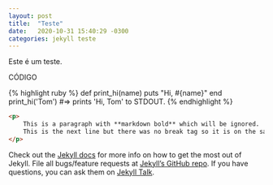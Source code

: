 ```yaml
---
layout: post
title:  "Teste"
date:   2020-10-31 15:40:29 -0300
categories: jekyll teste
---
```

Este é um teste.

CÓDIGO

{% highlight ruby %}
def print_hi(name)
  puts "Hi, #{name}"
end
print_hi('Tom')
#=> prints 'Hi, Tom' to STDOUT.
{% endhighlight %}

```html
<p>
    This is a paragraph with **markdown bold** which will be ignored.
    This is the next line but there was no break tag so it is on the same line.
</p>
```


Check out the [Jekyll docs][jekyll-docs] for more info on how to get the most out of Jekyll. File all bugs/feature requests at [Jekyll’s GitHub repo][jekyll-gh]. If you have questions, you can ask them on [Jekyll Talk][jekyll-talk].

[jekyll-docs]: https://jekyllrb.com/docs/home
[jekyll-gh]:   https://github.com/jekyll/jekyll
[jekyll-talk]: https://talk.jekyllrb.com/

